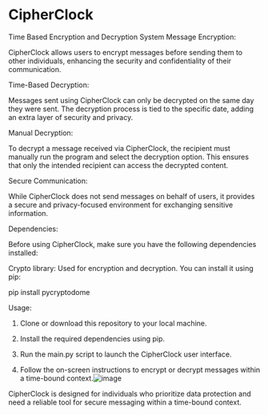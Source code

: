 # CipherClock
Time Based Encryption and Decryption System
Message Encryption: 

CipherClock allows users to encrypt messages before sending them to other individuals, enhancing the security and confidentiality of their communication.

Time-Based Decryption: 

Messages sent using CipherClock can only be decrypted on the same day they were sent. The decryption process is tied to the specific date, adding an extra layer of security and privacy.

Manual Decryption: 

To decrypt a message received via CipherClock, the recipient must manually run the program and select the decryption option. This ensures that only the intended recipient can access the decrypted content.

Secure Communication:

 While CipherClock does not send messages on behalf of users, it provides a secure and privacy-focused environment for exchanging sensitive information.

 Dependencies:

Before using CipherClock, make sure you have the following dependencies installed:

Crypto library: Used for encryption and decryption. You can install it using pip:
  
pip install pycryptodome
 

Usage:

1. Clone or download this repository to your local machine.

2. Install the required dependencies using pip.

3. Run the main.py script to launch the CipherClock user interface.

4. Follow the on-screen instructions to encrypt or decrypt messages within a time-bound context.![image](https://github.com/Dreadwolf26/CipherClock/assets/107774155/e06f68a5-7953-405d-80b1-9cb09990a2ed)


CipherClock is designed for individuals who prioritize data protection and need a reliable tool for secure messaging within a time-bound context.
